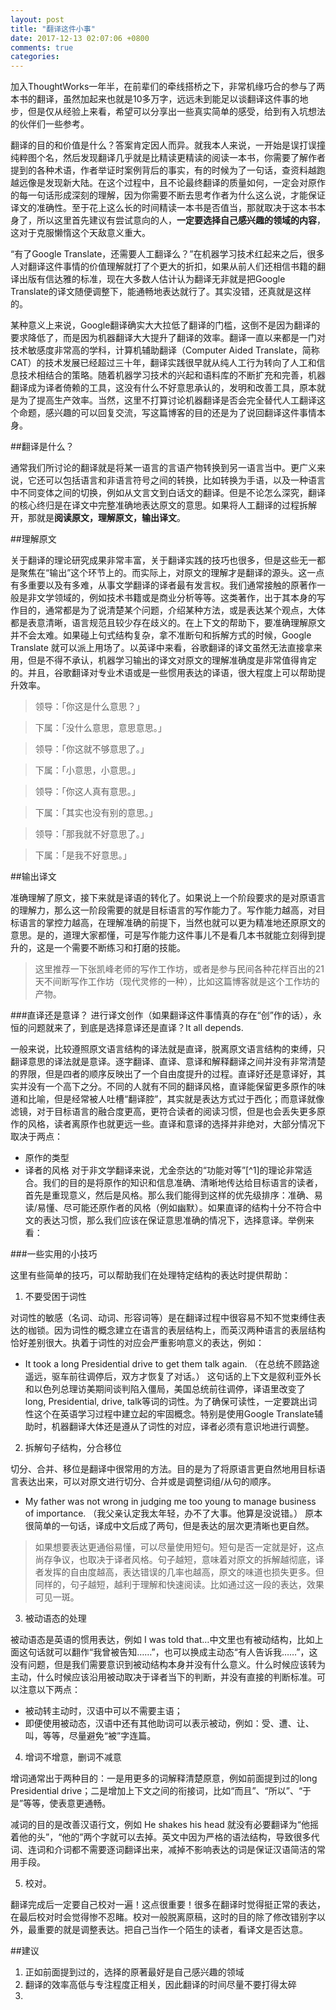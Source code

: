 ```yaml
---
layout: post
title: "翻译这件小事"
date: 2017-12-13 02:07:06 +0800
comments: true
categories:
---
```


加入ThoughtWorks一年半，在前辈们的牵线搭桥之下，非常机缘巧合的参与了两本书的翻译，虽然加起来也就是10多万字，远远未到能足以谈翻译这件事的地步，但是仅从经验上来看，希望可以分享出一些真实简单的感受，给到有入坑想法的伙伴们一些参考。

翻译的目的和价值是什么？答案肯定因人而异。就我本人来说，一开始是误打误撞纯粹图个名，然后发现翻译几乎就是比精读更精读的阅读一本书，你需要了解作者提到的各种术语，作者举证时案例背后的事实，有的时候为了一句话，查资料越跑越远像是发现新大陆。在这个过程中，且不论最终翻译的质量如何，一定会对原作的每一句话形成深刻的理解，因为你需要不断去思考作者为什么这么说，才能保证译文的准确性。至于花上这么长的时间精读一本书是否值当，那就取决于这本书本身了，所以这里首先建议有尝试意向的人，**一定要选择自己感兴趣的领域的内容**，这对于克服懒惰这个天敌意义重大。

“有了Google Translate，还需要人工翻译么？”在机器学习技术红起来之后，很多人对翻译这件事情的价值理解就打了个更大的折扣，如果从前人们还相信书籍的翻译出版有信达雅的标准，现在大多数人估计认为翻译无非就是把Google Translate的译文随便调整下，能通畅地表达就行了。其实没错，还真就是这样的。

某种意义上来说，Google翻译确实大大拉低了翻译的门槛，这倒不是因为翻译的要求降低了，而是因为机器翻译大大提升了翻译的效率。翻译一直以来都是一门对技术敏感度非常高的学科，计算机辅助翻译（Computer Aided Translate，简称CAT）的技术发展已经超过三十年，翻译实践很早就从纯人工行为转向了人工和信息技术相结合的策略。随着机器学习技术的兴起和语料库的不断扩充和完善，机器翻译成为译者倚赖的工具，这没有什么不好意思承认的，发明和改善工具，原本就是为了提高生产效率。当然，这里不打算讨论机器翻译是否会完全替代人工翻译这个命题，感兴趣的可以回复交流，写这篇博客的目的还是为了说回翻译这件事情本身。

##翻译是什么？

通常我们所讨论的翻译就是将某一语言的言语产物转换到另一语言当中。更广义来说，它还可以包括语言和非语言符号之间的转换，比如转换为手语，以及一种语言中不同变体之间的切换，例如从文言文到白话文的翻译。但是不论怎么深究，翻译的核心终归是在译文中完整准确地表达原文的意思。如果将人工翻译的过程拆解开，那就是**阅读原文，理解原文，输出译文**。

##理解原文

关于翻译的理论研究成果非常丰富，关于翻译实践的技巧也很多，但是这些无一都是聚焦在“输出”这个环节上的。而实际上，对原文的理解才是翻译的源头。这一点有多重要以及有多难，从事文学翻译的译者最有发言权。我们通常接触的原著作一般是非文学领域的，例如技术书籍或是商业分析等等。这类著作，出于其本身的写作目的，通常都是为了说清楚某个问题，介绍某种方法，或是表达某个观点，大体都是表意清晰，语言规范且较少存在歧义的。在上下文的帮助下，要准确理解原文并不会太难。如果碰上句式结构复杂，拿不准断句和拆解方式的时候，Google Translate 就可以派上用场了。以英译中来看，谷歌翻译的译文虽然无法直接拿来用，但是不得不承认，机器学习输出的译文对原文的理解准确度是非常值得肯定的。并且，谷歌翻译对专业术语或是一些惯用表达的译语，很大程度上可以帮助提升效率。

> 领导：「你这是什么意思？」

>下属：「没什么意思，意思意思。」

>领导：「你这就不够意思了。」

>下属：「小意思，小意思。」

>领导：「你这人真有意思。」

>下属：「其实也没有别的意思。」

>领导：「那我就不好意思了。」

>下属：「是我不好意思。」


##输出译文

准确理解了原文，接下来就是译语的转化了。如果说上一个阶段要求的是对原语言的理解力，那么这一阶段需要的就是目标语言的写作能力了。写作能力越高，对目标语言的掌控力越高，在理解准确的前提下，当然也就可以更为精准地还原原文的意思。是的，道理大家都懂，可是写作能力这件事儿不是看几本书就能立刻得到提升的，这是一个需要不断练习和打磨的技能。

>这里推荐一下张凯峰老师的写作工作坊，或者是参与民间各种花样百出的21天不间断写作工作坊（现代灵修的一种），比如这篇博客就是这个工作坊的产物。

###直译还是意译？
进行译文创作（如果翻译这件事情真的存在“创”作的话），永恒的问题就来了，到底是选择意译还是直译？It all depends.

一般来说，比较遵照原文语言结构的译法就是直译，脱离原文语言结构的束缚，只翻译意思的译法就是意译。逐字翻译、直译、意译和解释翻译之间并没有非常清楚的界限，但是四者的顺序反映出了一个自由度提升的过程。直译好还是意译好，其实并没有一个高下之分。不同的人就有不同的翻译风格，直译能保留更多原作的味道和比喻，但是经常被人吐槽“翻译腔”，其实就是表达方式过于西化；而意译就像滤镜，对于目标语言的融合度更高，更符合读者的阅读习惯，但是也会丢失更多原作的风格，读者离原作也就更远一些。直译和意译的选择并非绝对，大部分情况下取决于两点：
- 原作的类型
- 译者的风格
对于非文学翻译来说，尤金奈达的“功能对等”[^1]的理论非常适合。我们的目的是将原作的知识和信息准确、清晰地传达给目标语言的读者，首先是重现意义，然后是风格。那么我们能得到这样的优先级排序：准确、易读/易懂、尽可能还原作者的风格（例如幽默）。如果直译的结构十分不符合中文的表达习惯，那么我们应该在保证意思准确的情况下，选择意译。举例来看：



###一些实用的小技巧

这里有些简单的技巧，可以帮助我们在处理特定结构的表达时提供帮助：

1. 不要受困于词性

对词性的敏感（名词、动词、形容词等）是在翻译过程中很容易不知不觉束缚住表达的枷锁。因为词性的概念建立在语言的表层结构上，而英汉两种语言的表层结构恰好差别很大。执着于词性的对应会严重影响意义的表达，例如：
- It took a long Presidential drive to get them talk again. （在总统不顾路途遥远，驱车前往调停后，双方才恢复了对话。）
这句话的上下文是叙利亚外长和以色列总理访美期间谈判陷入僵局，美国总统前往调停，译语里改变了long, Presidential, drive, talk等词的词性。为了确保可读性，一定要跳出词性这个在英语学习过程中建立起的牢固概念。特别是使用Google Translate辅助时，机器翻译大体还是遵从了词性的对应，译者必须有意识地进行调整。

2. 拆解句子结构，分合移位

切分、合并、移位是翻译中很常用的方法。目的是为了将原语言更自然地用目标语言表达出来，可以对原文进行切分、合并或是调整词组/从句的顺序。
- My father was not wrong in judging me too young to manage business of importance. （我父亲认定我太年轻，办不了大事。他算是没说错。）
原本很简单的一句话，译成中文后成了两句，但是表达的层次更清晰也更自然。

>如果想要表达更通俗易懂，可以尽量使用短句。短句是否一定就是好，这点尚存争议，也取决于译者风格。句子越短，意味着对原文的拆解越彻底，译者发挥的自由度越高，表达错误的几率也越高，原文的味道也损失更多。但同样的，句子越短，越利于理解和快速阅读。比如通过这一段的表达，效果可见一斑。

3. 被动语态的处理

被动语态是英语的惯用表达，例如 I was told that…中文里也有被动结构，比如上面这句话就可以翻作“我曾被告知……”，也可以换成主动态“有人告诉我……”，这没有问题，但是我们需要意识到被动结构本身并没有什么意义。什么时候应该转为主动，什么时候应该沿用被动取决于译者当下的判断，并没有直接的判断标准。可以注意以下两点：
* 被动转主动时，汉语中可以不需要主语；
* 即便使用被动态，汉语中还有其他助词可以表示被动，例如：受、遭、让、叫，等等，尽量避免“被”字连篇。

4. 增词不增意，删词不减意

增词通常出于两种目的：一是用更多的词解释清楚原意，例如前面提到过的long Presidential drive；二是增加上下文之间的衔接词，比如“而且”、“所以”、“于是”等等，使表意更通畅。

减词的目的是改善汉语行文，例如 He shakes his head 就没有必要翻译为“他摇着他的头”，“他的”两个字就可以去掉。英文中因为严格的语法结构，导致很多代词、连词和介词都不需要逐词翻译出来，减掉不影响表达的词是保证汉语简洁的常用手段。

5. 校对。

翻译完成后一定要自己校对一遍！这点很重要！很多在翻译时觉得挺正常的表达，在最后校对时会觉得惨不忍睹。校对一般脱离原稿，这时的目的除了修改错别字以外，最重要的就是调整表达。把自己当作一个陌生的读者，看译文是否达意。

##建议
1. 正如前面提到过的，选择的原著最好是自己感兴趣的领域
2. 翻译的效率高低与专注程度正相关，因此翻译的时间尽量不要打得太碎
3.
